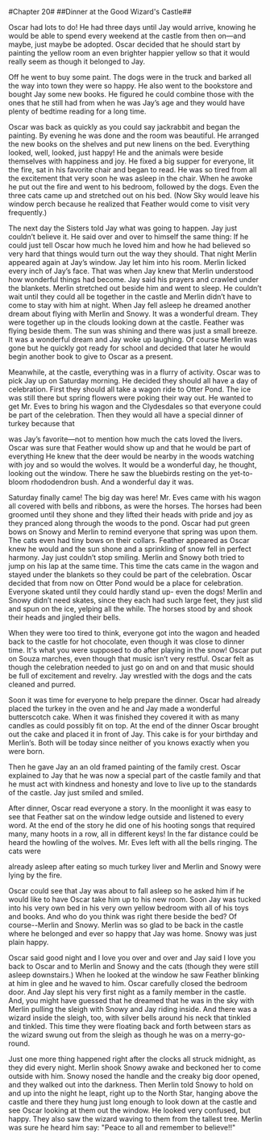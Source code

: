 #Chapter 20#
##Dinner at the Good Wizard's Castle##

Oscar had lots to do! He had three days until Jay would arrive, knowing he would be able to spend every weekend at the castle from then on—and maybe, just maybe be adopted. Oscar decided that he should start by painting the yellow room an even brighter happier yellow so that it would really seem as though it belonged to Jay.

Off he went to buy some paint. The dogs were in the truck and barked all the way into town they were so happy. He also went to the bookstore and bought Jay some new books. He figured he could combine those with the ones that he still had from when he was Jay’s age and they would have plenty of bedtime reading for a long time.

Oscar was back as quickly as you could say jackrabbit and began the painting. By evening he was done and the room was beautiful. He arranged the new books on the shelves and put new linens on the bed. Everything looked, well, looked, just happy! He and the animals were beside themselves with happiness and joy. He fixed a big supper for everyone, lit the fire, sat in his favorite chair and began to read. He was so tired from all the excitement that very soon he was asleep in the chair. When he awoke he put out the fire and went to his bedroom, followed by the dogs. Even the three cats came up and stretched out on his bed. (Now Sky would leave his window perch because he realized that Feather would come to visit very frequently.)

The next day the Sisters told Jay what was going to happen. Jay just couldn’t believe it. He said over and over to himself the same thing: If he could just tell Oscar how much he loved him and how he had believed so very hard that things would turn out the way they should. That night Merlin appeared again at Jay’s window. Jay let him into his room. Merlin licked every inch of Jay’s face. That was when Jay knew that Merlin understood how wonderful things had become. Jay said his prayers and crawled under the blankets. Merlin stretched out beside him and went to sleep. He couldn’t wait until they could all be together in the castle and Merlin didn’t have to come to stay with him at night. When Jay fell asleep he dreamed another dream about flying with Merlin and Snowy. It was a wonderful dream. They were together up in the clouds looking down at the castle. Feather was flying beside them. The sun was shining and there was just a small breeze. It was a wonderful dream and Jay woke up laughing. Of course Merlin was gone but he quickly got ready for school and decided that later he would begin another book to give to Oscar as a present.

Meanwhile, at the castle, everything was in a flurry of activity. Oscar was to pick Jay up on Saturday morning. He decided they should all have a day of celebration. First they should all take a wagon ride to Otter Pond. The ice was still there but spring flowers were poking their way out. He wanted to get Mr. Eves to bring his wagon and the Clydesdales so that everyone could be part of the celebration. Then they would all have a special dinner of turkey because that

was Jay’s favorite—not to mention how much the cats loved the livers. Oscar was sure that Feather would show up and that he would be part of everything He knew that the deer would be nearby in the woods watching with joy and so would the wolves. It would be a wonderful day, he thought, looking out the window. There he saw the bluebirds resting on the yet-to-bloom rhododendron bush. And a wonderful day it was.

Saturday finally came! The big day was here! Mr. Eves came with his wagon all covered with bells and ribbons, as were the horses. The horses had been groomed until they shone and they lifted their heads with pride and joy as they pranced along through the woods to the pond. Oscar had put green bows on Snowy and Merlin to remind everyone that spring was upon them. The cats even had tiny bows on their collars. Feather appeared as Oscar knew he would and the sun shone and a sprinkling of snow fell in perfect harmony. Jay just couldn’t stop smiling. Merlin and Snowy both tried to jump on his lap at the same time. This time the cats came in the wagon and stayed under the blankets so they could be part of the celebration. Oscar decided that from now on Otter Pond would be a place for celebration. Everyone skated until they could hardly stand up- even the dogs! Merlin and Snowy didn’t need skates, since they each had such large feet, they just slid and spun on the ice, yelping all the while. The horses stood by and shook their heads and jingled their bells.

When they were too tired to think, everyone got into the wagon and headed back to the castle for hot chocolate, even though it was close to dinner time. It's what you were supposed to do after playing in the snow! Oscar put on Souza marches, even though that music isn’t very restful. Oscar felt as though the celebration needed to just go on and on and that music should be full of excitement and revelry. Jay wrestled with the dogs and the cats cleaned and purred.

Soon it was time for everyone to help prepare the dinner. Oscar had already placed the turkey in the oven and he and Jay made a wonderful butterscotch cake. When it was finished they covered it with as many candles as could possibly fit on top. At the end of the dinner Oscar brought out the cake and placed it in front of Jay. This cake is for your birthday and Merlin’s. Both will be today since neither of you knows exactly when you were born.

Then he gave Jay an an old framed painting of the family crest. Oscar explained to Jay that he was now a special part of the castle family and that he must act with kindness and honesty and love to live up to the standards of the castle. Jay just smiled and smiled.

After dinner, Oscar read everyone a story. In the moonlight it was easy to see that Feather sat on the window ledge outside and listened to every word. At the end of the story he did one of his hooting songs that required many, many hoots in a row, all in different keys! In the far distance could be heard the howling of the wolves. Mr. Eves left with all the bells ringing. The cats were

already asleep after eating so much turkey liver and Merlin and Snowy were lying by the fire.

Oscar could see that Jay was about to fall asleep so he asked him if he would like to have Oscar take him up to his new room. Soon Jay was tucked into his very own bed in his very own yellow bedroom with all of his toys and books. And who do you think was right there beside the bed? Of course--Merlin and Snowy. Merlin was so glad to be back in the castle where he belonged and ever so happy that Jay was home. Snowy was just plain happy.

Oscar said good night and I love you over and over and Jay said I love you back to Oscar and to Merlin and Snowy and the cats (though they were still asleep downstairs.) When he looked at the window he saw Feather blinking at him in glee and he waved to him. Oscar carefully closed the bedroom door. And Jay slept his very first night as a family member in the castle. And, you might have guessed that he dreamed that he was in the sky with Merlin pulling the sleigh with Snowy and Jay riding inside. And there was a wizard inside the sleigh, too, with silver bells around his neck that tinkled and tinkled. This time they were floating back and forth between stars as the wizard swung out from the sleigh as though he was on a merry-go-round.

Just one more thing happened right after the clocks all struck midnight, as they did every night. Merlin shook Snowy awake and beckoned her to come outside with him. Snowy nosed the handle and the creaky big door opened, and they walked out into the darkness. Then Merlin told Snowy to hold on and up into the night he leapt, right up to the North Star, hanging above the castle and there they hung just long enough to look down at the castle and see Oscar looking at them out the window. He looked very confused, but happy. They also saw the wizard waving to them from the tallest tree. Merlin was sure he heard him say: "Peace to all and remember to believe!!"
